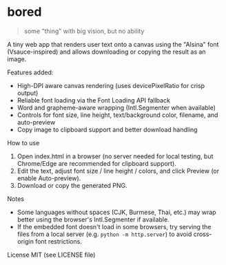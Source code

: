 # bored

> some "thing" with big vision, but no ability

A tiny web app that renders user text onto a canvas using the "Alsina" font (Vsauce-inspired) and allows downloading or copying the result as an image.

Features added:
- High-DPI aware canvas rendering (uses devicePixelRatio for crisp output)
- Reliable font loading via the Font Loading API fallback
- Word and grapheme-aware wrapping (Intl.Segmenter when available)
- Controls for font size, line height, text/background color, filename, and auto-preview
- Copy image to clipboard support and better download handling

How to use
1. Open index.html in a browser (no server needed for local testing, but Chrome/Edge are recommended for clipboard support).
2. Edit the text, adjust font size / line height / colors, and click Preview (or enable Auto-preview).
3. Download or copy the generated PNG.

Notes
- Some languages without spaces (CJK, Burmese, Thai, etc.) may wrap better using the browser's Intl.Segmenter if available.
- If the embedded font doesn't load in some browsers, try serving the files from a local server (e.g. `python -m http.server`) to avoid cross-origin font restrictions.

License
MIT (see LICENSE file)
